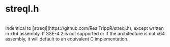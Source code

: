 # streql.h
<BR>
Indentical to [streql](https://github.com/RealTrippR/streql.h), except written in x64 assembly. If SSE-4.2 is not supported or if the architecture is not x64 assembly, it will default to an equivalent C implementation.

[streql-link]: https://github.com/RealTrippR/streql.h
